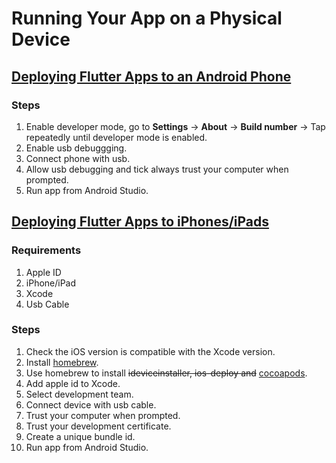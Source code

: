 # Running Your App on a Physical Device

## [Deploying Flutter Apps to an Android Phone](https://blog.londonappbrewery.com/troubleshooting-android-device-testing-on-windows-a2b5d779df08)

### Steps

1. Enable developer mode, go to **Settings** -> **About** -> **Build number** -> Tap repeatedly until developer mode is enabled.
2. Enable usb debuggging.
3. Connect phone with usb.
4. Allow usb debugging and tick always trust your computer when prompted.
5. Run app from Android Studio.

## [Deploying Flutter Apps to iPhones/iPads](https://blog.londonappbrewery.com/troubleshooting-ios-device-testing-for-flutter-38c5da239e62)

### Requirements

1. Apple ID
2. iPhone/iPad 
3. Xcode
4. Usb Cable

### Steps

1. Check the iOS version is compatible with the Xcode version.
2. Install [homebrew](https://brew.sh).
3. Use homebrew to install ~~ideviceinstaller, ios-deploy and~~ [cocoapods](https://flutter.dev/docs/get-started/install/macos#deploy-to-ios-devices).
4. Add apple id to Xcode.
5. Select development team.
6. Connect device with usb cable.
7. Trust your computer when prompted.
8. Trust your development certificate.
9. Create a unique bundle id.
10. Run app from Android Studio.